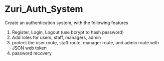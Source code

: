 # Zuri_Auth_System

Create an authentication system, with the following features
1. Register, Login, Logout (use bcrypt to hash password)
2. Add roles for users, staff, managers, admin
3. protect the user route, staff route, manager route, and admin route with JSON web token
4. password recovery
